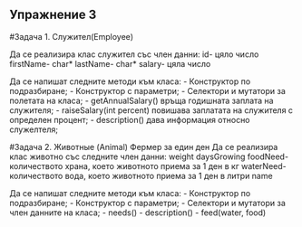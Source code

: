 ## Упражнение 3

#Задача 1. Служител(Employee)

Да се реализира клас служител със член данни: 
	id- цяло число
	firstName-  char*
	lastName- char*
	salary- цяла число

Да се напишат следните методи към класа:
	- Конструктор по подразбиране;
	- Конструктор с параметри;
	- Селектори и мутатори за полетата на класа;
	- getAnnualSalary() връща годишната заплата на служителя;
	- raiseSalary(int percent) повишава заплатата на служителя с определен процент;
	- description() дава информация относно служелтеля;

#Задача 2. Животные (Animal)
Фермер за един ден 
Да се реализира клас животно със следните член данни: 
	weight
	daysGrowing 
	foodNeed- количеството храна, което животното приема за 1 ден в кг
	waterNeed- количеството вода, което животното приема за 1 ден в литри
	name

Да се напишат следните методи към класа:
	- Конструктор по подразбиране;
	- Конструктор с параметри;
	- Селектори и мутатори за член данните на класа;
	- needs()
	- description()
	- feed(water, food)
